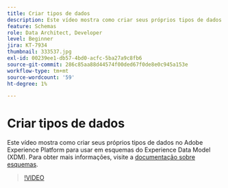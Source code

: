 ```yaml
---
title: Criar tipos de dados
description: Este vídeo mostra como criar seus próprios tipos de dados no Adobe Experience Platform para usar em esquemas do Experience Data Model (XDM).
feature: Schemas
role: Data Architect, Developer
level: Beginner
jira: KT-7934
thumbnail: 333537.jpg
exl-id: 00239ee1-db57-4bd0-acfc-5ba27a9c8fb6
source-git-commit: 286c85aa88d44574f00ded67f0de8e0c945a153e
workflow-type: tm+mt
source-wordcount: '59'
ht-degree: 1%

---
```


# Criar tipos de dados

Este vídeo mostra como criar seus próprios tipos de dados no Adobe Experience Platform para usar em esquemas do Experience Data Model (XDM). Para obter mais informações, visite a [documentação sobre esquemas](https://experienceleague.adobe.com/docs/experience-platform/xdm/home.html?lang=pt-BR).

>[!VIDEO](https://video.tv.adobe.com/v/3413620?learn=on&enablevpops&captions=por_br)

